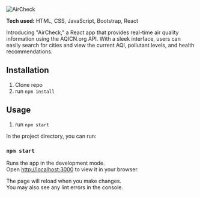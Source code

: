 
![AirCheck](https://github.com/ElvinGarciaDev/Air-Quality-Checker/assets/91163017/6e6323f9-02f6-42f3-83ca-fbd65b41d843)


**Tech used:** HTML, CSS, JavaScript, Bootstrap, React

Introducing "AirCheck," a React app that provides real-time air quality information using the AQICN.org API. With a sleek interface, users can easily search for cities and view the current AQI, pollutant levels, and health recommendations.

## Installation

1. Clone repo
2. run `npm install`

## Usage

1. run `npm start`

In the project directory, you can run:

### `npm start`

Runs the app in the development mode.\
Open [http://localhost:3000](http://localhost:3000) to view it in your browser.

The page will reload when you make changes.\
You may also see any lint errors in the console.

